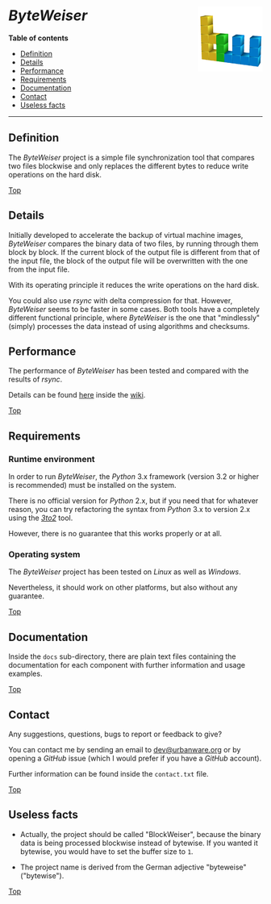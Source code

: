 # *ByteWeiser* <img src="byteweiser.png" alt="ByteWeiser logo" height="128px" width="128px" align="right"/>

**Table of contents**
*   [Definition](#definition)
*   [Details](#details)
*   [Performance](#performance)
*   [Requirements](#requirements)
*   [Documentation](#documentation)
*   [Contact](#contact)
*   [Useless facts](#useless-facts)

----

## Definition

The *ByteWeiser* project is a simple file synchronization tool that compares two files blockwise and only replaces the different bytes to reduce write operations on the hard disk.

[Top](#byteweiser)

## Details

Initially developed to accelerate the backup of virtual machine images, *ByteWeiser* compares the binary data of two files, by running through them block by block. If the current block of the output file is different from that of the input file, the block of the output file will be overwritten with the one from the input file.

With its operating principle it reduces the write operations on the hard disk.

You could also use *rsync* with delta compression for that. However, *ByteWeiser* seems to be faster in some cases. Both tools have a completely different functional principle, where *ByteWeiser* is the one that "mindlessly" (simply) processes the data instead of using algorithms and checksums.

## Performance

The performance of *ByteWeiser* has been tested and compared with the results of *rsync*.

Details can be found [here](../../wiki/Performance) inside the [wiki](../../wiki).

[Top](#byteweiser)

## Requirements

### Runtime environment

In order to run *ByteWeiser*, the *Python* 3.x framework (version 3.2 or higher is recommended) must be installed on the system.

There is no official version for *Python* 2.x, but if you need that for whatever reason, you can try refactoring the syntax from *Python* 3.x to version 2.x using the *[3to2](https://pypi.python.org/pypi/3to2)* tool.

However, there is no guarantee that this works properly or at all.

### Operating system

The *ByteWeiser* project has been tested on *Linux* as well as *Windows*.

Nevertheless, it should work on other platforms, but also without any guarantee.

[Top](#byteweiser)

## Documentation

Inside the `docs` sub-directory, there are plain text files containing the documentation for each component with further information and usage examples.

[Top](#byteweiser)

## Contact

Any suggestions, questions, bugs to report or feedback to give?

You can contact me by sending an email to [dev@urbanware.org](mailto:dev@urbanware.org) or by opening a *GitHub* issue (which I would prefer if you have a *GitHub* account).

Further information can be found inside the `contact.txt` file.

[Top](#byteweiser)

## Useless facts

*   Actually, the project should be called "BlockWeiser", because the binary data is being processed blockwise instead of bytewise. If you wanted it bytewise, you would have to set the buffer size to `1`.

*   The project name is derived from the German adjective "byteweise" ("bytewise").

[Top](#byteweiser)
